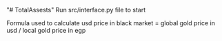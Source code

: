 "# TotalAssests" 
Run src/interface.py file to start

Formula used to calculate usd price in black market = global gold price in usd / local gold price in egp  